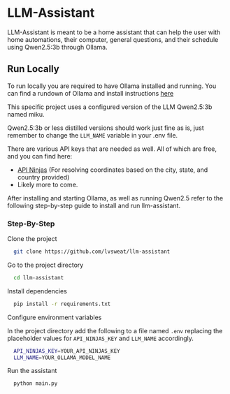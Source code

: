 
# LLM-Assistant

LLM-Assistant is meant to be a home assistant that can help the user with home automations, their computer, general questions, and their schedule using Qwen2.5:3b through Ollama.
## Run Locally

To run locally you are required to have Ollama installed and running. You can find a rundown of Ollama and install instructions [here](https://github.com/ollama/ollama)

This specific project uses a configured version of the LLM Qwen2.5:3b named miku.

Qwen2.5:3b or less distilled versions should work just fine as is, just remember to change the ```LLM_NAME``` variable in your .env file.

There are various API keys that are needed as well. All of which are free, and you can find here:

- [API Ninjas](https://www.api-ninjas.com/) (For resolving coordinates based on the city, state, and country provided)
- Likely more to come.


After installing and starting Ollama, as well as running Qwen2.5 refer to the following step-by-step guide to install and run llm-assistant.

### Step-By-Step

Clone the project
```bash
  git clone https://github.com/lvsweat/llm-assistant
```

Go to the project directory

```bash
  cd llm-assistant
```

Install dependencies

```bash
  pip install -r requirements.txt
```

Configure environment variables

In the project directory add the following to a file named ```.env``` replacing the placeholder values for ```API_NINJAS_KEY``` and ```LLM_NAME``` accordingly.
```bash
  API_NINJAS_KEY=YOUR_API_NINJAS_KEY
  LLM_NAME=YOUR_OLLAMA_MODEL_NAME
```

Run the assistant

```bash
  python main.py
```